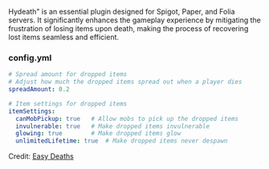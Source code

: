 Hydeath" is an essential plugin designed for Spigot, Paper, and Folia servers. It significantly enhances the gameplay experience by mitigating the frustration of losing items upon death, making the process of recovering lost items seamless and efficient.

### config.yml
```yml
# Spread amount for dropped items
# Adjust how much the dropped items spread out when a player dies
spreadAmount: 0.2

# Item settings for dropped items
itemSettings:
  canMobPickup: true   # Allow mobs to pick up the dropped items
  invulnerable: true   # Make dropped items invulnerable
  glowing: true        # Make dropped items glow
  unlimitedLifetime: true  # Make dropped items never despawn
```
Credit: [Easy Deaths](https://github.com/ringprod/easy-deaths)
